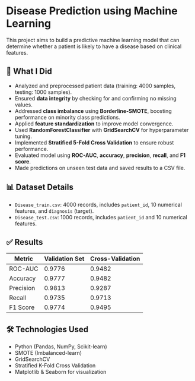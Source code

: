 # Disease Prediction using Machine Learning

This project aims to build a predictive machine learning model that can determine whether a patient is likely to have a disease based on clinical features.

## 🧠 What I Did

- Analyzed and preprocessed patient data (training: 4000 samples, testing: 1000 samples).
- Ensured **data integrity** by checking for and confirming no missing values.
- Addressed **class imbalance** using **Borderline-SMOTE**, boosting performance on minority class predictions.
- Applied **feature standardization** to improve model convergence.
- Used **RandomForestClassifier** with **GridSearchCV** for hyperparameter tuning.
- Implemented **Stratified 5-Fold Cross Validation** to ensure robust performance.
- Evaluated model using **ROC-AUC**, **accuracy**, **precision**, **recall**, and **F1 score**.
- Made predictions on unseen test data and saved results to a CSV file.

## 📊 Dataset Details

- `Disease_train.csv`: 4000 records, includes `patient_id`, 10 numerical features, and `diagnosis` (target).
- `Disease_test.csv`: 1000 records, includes `patient_id` and 10 numerical features.

## ✅ Results

| Metric       | Validation Set | Cross-Validation |
|--------------|----------------|------------------|
| ROC-AUC      | 0.9776         | 0.9482           |
| Accuracy     | 0.9777         | 0.9482           |
| Precision    | 0.9813         | 0.9287           |
| Recall       | 0.9735         | 0.9713           |
| F1 Score     | 0.9774         | 0.9495           |

## 🛠️ Technologies Used

- Python (Pandas, NumPy, Scikit-learn)
- SMOTE (Imbalanced-learn)
- GridSearchCV
- Stratified K-Fold Cross Validation
- Matplotlib & Seaborn for visualization
